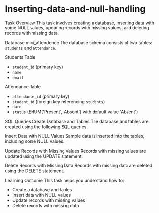 # Inserting-data-and-null-handling

Task Overview
This task involves creating a  database, inserting data with some NULL values, updating records with missing values, and deleting records with missing data.

Database mini_attendence
The database schema consists of two tables: `students` and `attendance`.

Students Table
- `student_id` (primary key)
- `name`
- `email`

Attendance Table
- `attendance_id` (primary key)
- `student_id` (foreign key referencing `students`)
- `date`
- `status` (ENUM('Present', 'Absent') with default value 'Absent')

SQL Queries
Create Database and Tables
The database and tables are created using the following SQL queries.

Insert Data with NULL Values
Sample data is inserted into the tables, including some NULL values.

Update Records with Missing Values
Records with missing values are updated using the UPDATE statement.

Delete Records with Missing Data
Records with missing data are deleted using the DELETE statement.

Learning Outcome
This task helps you understand how to:

- Create a database and tables
- Insert data with NULL values
- Update records with missing values
- Delete records with missing data
